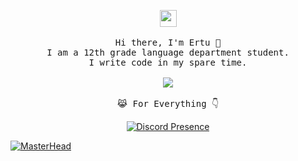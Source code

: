 <p align="center">
  <img src="https://user-images.githubusercontent.com/5679180/79618120-0daffb80-80be-11ea-819e-d2b0fa904d07.gif" width="27px">
 <br><br>
  <samp>
    Hi there, I'm Ertu 👋<br>
    I am a 12th grade language department student.<br>
    I write code in my spare time.<br>
    <br><img src="https://count.getloli.com/get/@:vante-xyz?theme=asoul">
    <br><br>😹 For Everything 👇</a>
  </samp>
</p>
<p align="center">
  <a href="https://discord.com/users/136619876407050240" target="_blank"><img src="https://lanyard.cnrad.dev/api/136619876407050240?hideActivity=true" alt="Discord Presence" style="max-width: 100%;"></a>
</p>
<a href="https://futuree.netlify.app/en" target="_blank"><img src="https://cdn.discordapp.com/attachments/1084564537740640277/1206260357254095000/ertu1.png?ex=65db5c80&is=65c8e780&hm=7be0d3ea2a97ed59570f2c8beae9378aaf644e86a00db55327a7ca2e020fdda4&" alt="MasterHead" style="max-width: 100%;"></a>

